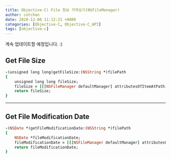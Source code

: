 ```yaml
---
title: Objective-C) File 정보 가져오기(NSFileManager)
author: cotchan 
date: 2020-12-08 11:12:21 +0800 
categories: [Objective-C, Objective-C_API] 
tags: [objective-c] 
---
```


계속 업데이트할 예정입니다. :)

## Get File Size

```ruby
-(unsigned long long)getFileSize:(NSString *)filePath
{
	unsigned long long fileSize;
	fileSize = [[[NSFileManager defaultManager] attributesOfItemAtPath:filePath error:nil] fileSize];
	return fileSize;
}
```


---


## Get File Modification Date

```ruby
-(NSDate *)getFileModificationDate:(NSString *)filePath
{
	NSDate *fileModificationDate;
	fileModificationDate = [[[NSFileManager defaultManager] attributesOfItemAtPath:self.filePath error:NULL] fileModificationDate];
	return fileModificationDate;
}
```
